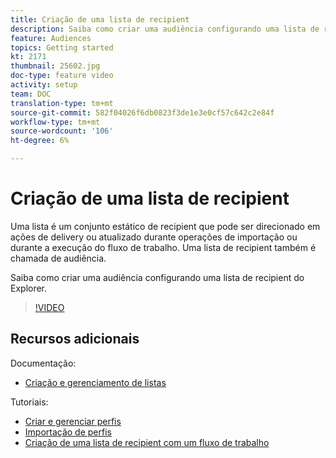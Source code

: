 ```yaml
---
title: Criação de uma lista de recipient
description: Saiba como criar uma audiência configurando uma lista de recipient do Explorer.
feature: Audiences
topics: Getting started
kt: 2171
thumbnail: 25602.jpg
doc-type: feature video
activity: setup
team: DOC
translation-type: tm+mt
source-git-commit: 582f04026f6db0823f3de1e3e0cf57c642c2e84f
workflow-type: tm+mt
source-wordcount: '106'
ht-degree: 6%

---
```



# Criação de uma lista de recipient

Uma lista é um conjunto estático de recipient que pode ser direcionado em ações de delivery ou atualizado durante operações de importação ou durante a execução do fluxo de trabalho. Uma lista de recipient também é chamada de audiência.

Saiba como criar uma audiência configurando uma lista de recipient do Explorer.

>[!VIDEO](https://video.tv.adobe.com/v/25602/quality=12)

## Recursos adicionais

Documentação:

* [Criação e gerenciamento de listas](https://docs.adobe.com/content/help/en/campaign-classic/using/getting-started/profile-management/creating-and-managing-lists.html)

Tutoriais:

* [Criar e gerenciar perfis](/help/acc/profile-management/create-and-manage-profiles.md)
* [Importação de perfis](/help/acc/data-management/importing-profiles.md)
* [Criação de uma lista de recipient com um fluxo de trabalho](/help/acc/profile-management/creating-a-list-of-recipients-with-a-workflow.md)
